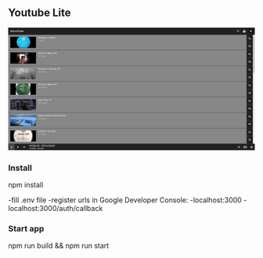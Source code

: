## Youtube Lite

![Screenshot](./screenshot.png)

### Install

npm install

-fill .env file
-register urls in Google Developer Console:
  -localhost:3000
  -localhost:3000/auth/callback

### Start app

npm run build && npm run start
